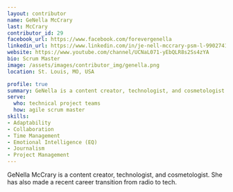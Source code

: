 ```yaml
---
layout: contributor
name: GeNella McCrary
last: McCrary
contributor_id: 29
facebook_url: https://www.facebook.com/forevergenella
linkedin_url: https://www.linkedin.com/in/je-nell-mccrary-psm-l-990274127/
website: https://www.youtube.com/channel/UCNaL071-yEbQLR8s2Ss4zYA
bio: Scrum Master
image: /assets/images/contributor_img/genella.png
location: St. Louis, MO, USA

profile: true
summary: GeNella is a content creator, technologist, and cosmetologist.
serve:
  who: technical project teams
  how: agile scrum master
skills:
- Adaptability
- Collaboration
- Time Management
- Emotional Intelligence (EQ)
- Journalism
- Project Management
---
```

GeNella McCrary is a content creator, technologist, and cosmetologist. She has also made a recent career transition from radio to tech.